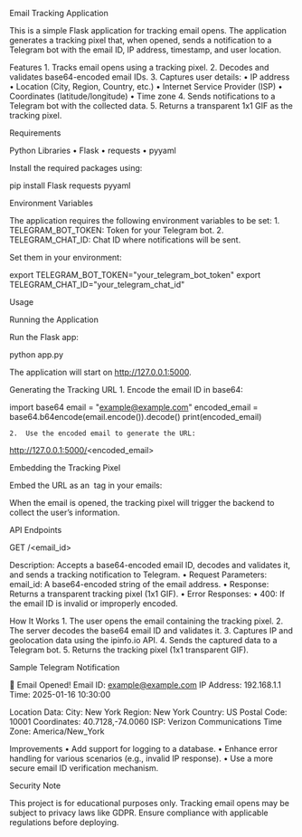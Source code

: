 Email Tracking Application

This is a simple Flask application for tracking email opens. The application generates a tracking pixel that, when opened, sends a notification to a Telegram bot with the email ID, IP address, timestamp, and user location.

Features
	1.	Tracks email opens using a tracking pixel.
	2.	Decodes and validates base64-encoded email IDs.
	3.	Captures user details:
	•	IP address
	•	Location (City, Region, Country, etc.)
	•	Internet Service Provider (ISP)
	•	Coordinates (latitude/longitude)
	•	Time zone
	4.	Sends notifications to a Telegram bot with the collected data.
	5.	Returns a transparent 1x1 GIF as the tracking pixel.

Requirements

Python Libraries
	•	Flask
	•	requests
	•	pyyaml

Install the required packages using:

pip install Flask requests pyyaml

Environment Variables

The application requires the following environment variables to be set:
	1.	TELEGRAM_BOT_TOKEN: Token for your Telegram bot.
	2.	TELEGRAM_CHAT_ID: Chat ID where notifications will be sent.

Set them in your environment:

export TELEGRAM_BOT_TOKEN="your_telegram_bot_token"
export TELEGRAM_CHAT_ID="your_telegram_chat_id"

Usage

Running the Application

Run the Flask app:

python app.py

The application will start on http://127.0.0.1:5000.

Generating the Tracking URL
	1.	Encode the email ID in base64:

import base64
email = "example@example.com"
encoded_email = base64.b64encode(email.encode()).decode()
print(encoded_email)


	2.	Use the encoded email to generate the URL:

http://127.0.0.1:5000/<encoded_email>



Embedding the Tracking Pixel

Embed the URL as an <img> tag in your emails:

<img src="http://127.0.0.1:5000/<encoded_email>" alt="" style="display:none;">

When the email is opened, the tracking pixel will trigger the backend to collect the user’s information.

API Endpoints

GET /<email_id>

Description: Accepts a base64-encoded email ID, decodes and validates it, and sends a tracking notification to Telegram.
	•	Request Parameters:
email_id: A base64-encoded string of the email address.
	•	Response:
Returns a transparent tracking pixel (1x1 GIF).
	•	Error Responses:
	•	400: If the email ID is invalid or improperly encoded.

How It Works
	1.	The user opens the email containing the tracking pixel.
	2.	The server decodes the base64 email ID and validates it.
	3.	Captures IP and geolocation data using the ipinfo.io API.
	4.	Sends the captured data to a Telegram bot.
	5.	Returns the tracking pixel (1x1 transparent GIF).

Sample Telegram Notification

📧 Email Opened!
Email ID: example@example.com
IP Address: 192.168.1.1
Time: 2025-01-16 10:30:00

Location Data:
City: New York
Region: New York
Country: US
Postal Code: 10001
Coordinates: 40.7128,-74.0060
ISP: Verizon Communications
Time Zone: America/New_York

Improvements
	•	Add support for logging to a database.
	•	Enhance error handling for various scenarios (e.g., invalid IP response).
	•	Use a more secure email ID verification mechanism.

Security Note

This project is for educational purposes only. Tracking email opens may be subject to privacy laws like GDPR. Ensure compliance with applicable regulations before deploying.
